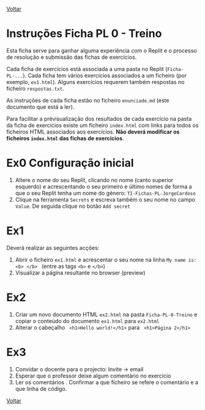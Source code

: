 [Voltar](/1.begin.md)

# Instruções Ficha PL 0 - Treino

Esta ficha serve para ganhar alguma experiência com o Replit e o processo de resolução e submissão das fichas de exercícios.

Cada ficha de exercícios está associada a uma pasta no Replit (`Ficha-PL-...`). Cada ficha tem vários exercícios associados a um ficheiro (por exemplo, `ex1.html`). Alguns exercícios requerem também respostas no ficheiro `respostas.txt`.

As instruções de cada ficha estão no ficheiro `enunciado.md` (este documento que está a ler).

Para facilitar a prévisualização dos resultados de cada exercício na pasta da ficha de exercícios existe um ficheiro `index.html` com links para todos os ficheiros HTML associados aos exercícios. **Não deverá modificar os ficheiros `index.html` das fichas de exercícios**.

# Ex0 Configuração inicial

1. Altere o nome do seu Replit, clicando no nome (canto superior esquerdo) e acrescentando o seu primeiro e último nomes de forma a que o seu Replit tenha um nome do género: `TI-Fichas-PL-JorgeCardoso`
2. Clique na ferramenta `Secrets` e escreva também o seu nome no campo `Value`. De seguida clique no botão `Add secret`
   


# Ex1
Deverá realizar as seguintes acções:
1. Abrir o ficheiro `ex1.html` e acrescentar o seu nome na linha `My name is: <b> </b> ` (entre as tags `<b>` e `</b>`)
2. Visualizar a página resultante no browser (preview)

# Ex2
1. Criar um novo documento HTML `ex2.html` na pasta `Ficha-PL-0-Treino` e copiar o conteúdo do documento `ex1.html` para `ex2.html`
2. Alterar o cabeçalho ` <h1>Hello world!</h1>` para ` <h1>Página 2</h1>`

# Ex3
1. Convidar o docente para o projecto: Invite -> email 
2. Esperar que o professor deixe algum comentário no exercício
3. Ler os comentários . Confirmar a que ficheiro se refere o comentário e a que linha de código.

[Voltar](/1.begin.md)